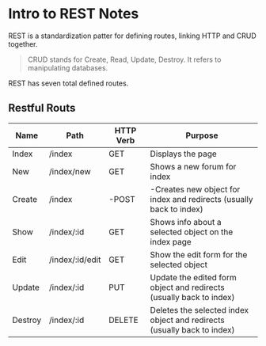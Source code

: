 # Intro to REST Notes

REST is a standardization patter for defining routes, linking HTTP and CRUD together.

> CRUD stands for Create, Read, Update, Destroy. It refers to manipulating databases.

REST has seven total defined routes.

## Restful Routs

| Name | Path | HTTP Verb | Purpose | 
| --- | --- | --- | --- |
| Index | /index | GET | Displays the page|
| New | /index/new | GET | Shows a new forum for index|
| Create | /index |-POST |-Creates new object for index and redirects (usually back to index)|
| Show | /index/:id | GET | Shows info about a selected object on the index page|
| Edit | /index/:id/edit | GET | Show the edit form for the selected object |
| Update | /index/:id | PUT | Update the edited form object and redirects (usually back to index) |
| Destroy | /index/:id | DELETE | Deletes the selected index object and redirects (usually back to index) | 